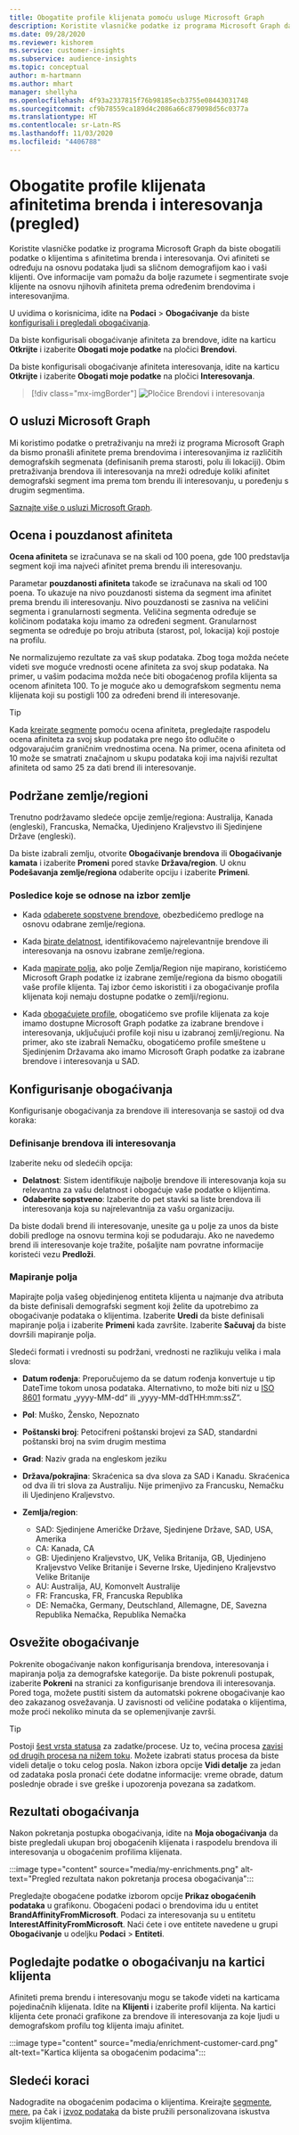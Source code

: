 ```yaml
---
title: Obogatite profile klijenata pomoću usluge Microsoft Graph
description: Koristite vlasničke podatke iz programa Microsoft Graph da biste obogatili podatke o klijentima s afinitetima brenda i interesovanja.
ms.date: 09/28/2020
ms.reviewer: kishorem
ms.service: customer-insights
ms.subservice: audience-insights
ms.topic: conceptual
author: m-hartmann
ms.author: mhart
manager: shellyha
ms.openlocfilehash: 4f93a2337815f76b98185ecb3755e08443031748
ms.sourcegitcommit: cf9b78559ca189d4c2086a66c879098d56c0377a
ms.translationtype: HT
ms.contentlocale: sr-Latn-RS
ms.lasthandoff: 11/03/2020
ms.locfileid: "4406788"
---
```

# <a name="enrich-customer-profiles-with-brand-and-interest-affinities-preview"></a>Obogatite profile klijenata afinitetima brenda i interesovanja (pregled)

Koristite vlasničke podatke iz programa Microsoft Graph da biste obogatili podatke o klijentima s afinitetima brenda i interesovanja. Ovi afiniteti se određuju na osnovu podataka ljudi sa sličnom demografijom kao i vaši klijenti. Ove informacije vam pomažu da bolje razumete i segmentirate svoje klijente na osnovu njihovih afiniteta prema određenim brendovima i interesovanjima.

U uvidima o korisnicima, idite na **Podaci** > **Obogaćivanje** da biste [konfigurisali i pregledali obogaćivanja](enrichment-hub.md).

Da biste konfigurisali obogaćivanje afiniteta za brendove, idite na karticu **Otkrijte** i izaberite **Obogati moje podatke** na pločici **Brendovi**.

Da biste konfigurisali obogaćivanje afiniteta interesovanja, idite na karticu **Otkrijte** i izaberite **Obogati moje podatke** na pločici **Interesovanja**.

   > [!div class="mx-imgBorder"]
   > ![Pločice Brendovi i interesovanja](media/BrandsInterest-tile-Hub.png "Pločice Brendovi i interesovanja")

## <a name="about-microsoft-graph"></a>O usluzi Microsoft Graph

Mi koristimo podatke o pretraživanju na mreži iz programa Microsoft Graph da bismo pronašli afinitete prema brendovima i interesovanjima iz različitih demografskih segmenata (definisanih prema starosti, polu ili lokaciji). Obim pretraživanja brendova ili interesovanja na mreži određuje koliki afinitet demografski segment ima prema tom brendu ili interesovanju, u poređenju s drugim segmentima.

[Saznajte više o usluzi Microsoft Graph](https://docs.microsoft.com/graph/overview).

## <a name="affinity-score-and-confidence"></a>Ocena i pouzdanost afiniteta

**Ocena afiniteta** se izračunava se na skali od 100 poena, gde 100 predstavlja segment koji ima najveći afinitet prema brendu ili interesovanju.

Parametar **pouzdanosti afiniteta** takođe se izračunava na skali od 100 poena. To ukazuje na nivo pouzdanosti sistema da segment ima afinitet prema brendu ili interesovanju. Nivo pouzdanosti se zasniva na veličini segmenta i granularnosti segmenta. Veličina segmenta određuje se količinom podataka koju imamo za određeni segment. Granularnost segmenta se određuje po broju atributa (starost, pol, lokacija) koji postoje na profilu.

Ne normalizujemo rezultate za vaš skup podataka. Zbog toga možda nećete videti sve moguće vrednosti ocene afiniteta za svoj skup podataka. Na primer, u vašim podacima možda neće biti obogaćenog profila klijenta sa ocenom afiniteta 100. To je moguće ako u demografskom segmentu nema klijenata koji su postigli 100 za određeni brend ili interesovanje.

> [!TIP]
> Kada [kreirate segmente](segments.md) pomoću ocena afiniteta, pregledajte raspodelu ocena afiniteta za svoj skup podataka pre nego što odlučite o odgovarajućim graničnim vrednostima ocena. Na primer, ocena afiniteta od 10 može se smatrati značajnom u skupu podataka koji ima najviši rezultat afiniteta od samo 25 za dati brend ili interesovanje.

## <a name="supported-countriesregions"></a>Podržane zemlje/regioni

Trenutno podržavamo sledeće opcije zemlje/regiona: Australija, Kanada (engleski), Francuska, Nemačka, Ujedinjeno Kraljevstvo ili Sjedinjene Države (engleski).

Da biste izabrali zemlju, otvorite **Obogaćivanje brendova** ili **Obogaćivanje kamata** i izaberite **Promeni** pored stavke **Država/region**. U oknu **Podešavanja zemlje/regiona** odaberite opciju i izaberite **Primeni**.

### <a name="implications-related-to-country-selection"></a>Posledice koje se odnose na izbor zemlje

- Kada [odaberete sopstvene brendove](#define-your-brands-or-interests), obezbedićemo predloge na osnovu odabrane zemlje/regiona.

- Kada [birate delatnost](#define-your-brands-or-interests), identifikovaćemo najrelevantnije brendove ili interesovanja na osnovu izabrane zemlje/regiona.

- Kada [mapirate polja](#map-your-fields), ako polje Zemlja/Region nije mapirano, koristićemo Microsoft Graph podatke iz izabrane zemlje/regiona da bismo obogatili vaše profile klijenta. Taj izbor ćemo iskoristiti i za obogaćivanje profila klijenata koji nemaju dostupne podatke o zemlji/regionu.

- Kada [obogaćujete profile](#refresh-enrichment), obogatićemo sve profile klijenata za koje imamo dostupne Microsoft Graph podatke za izabrane brendove i interesovanja, uključujući profile koji nisu u izabranoj zemlji/regionu. Na primer, ako ste izabrali Nemačku, obogatićemo profile smeštene u Sjedinjenim Državama ako imamo Microsoft Graph podatke za izabrane brendove i interesovanja u SAD.

## <a name="configure-enrichment"></a>Konfigurisanje obogaćivanja

Konfigurisanje obogaćivanja za brendove ili interesovanja se sastoji od dva koraka:

### <a name="define-your-brands-or-interests"></a>Definisanje brendova ili interesovanja

Izaberite neku od sledećih opcija:

- **Delatnost**: Sistem identifikuje najbolje brendove ili interesovanja koja su relevantna za vašu delatnost i obogaćuje vaše podatke o klijentima.
- **Odaberite sopstveno**: Izaberite do pet stavki sa liste brendova ili interesovanja koja su najrelevantnija za vašu organizaciju.

Da biste dodali brend ili interesovanje, unesite ga u polje za unos da biste dobili predloge na osnovu termina koji se podudaraju. Ako ne navedemo brend ili interesovanje koje tražite, pošaljite nam povratne informacije koristeći vezu **Predloži**.

### <a name="map-your-fields"></a>Mapiranje polja

Mapirajte polja vašeg objedinjenog entiteta klijenta u najmanje dva atributa da biste definisali demografski segment koji želite da upotrebimo za obogaćivanje podataka o klijentima. Izaberite **Uredi** da biste definisali mapiranje polja i izaberite **Primeni** kada završite. Izaberite **Sačuvaj** da biste dovršili mapiranje polja.

Sledeći formati i vrednosti su podržani, vrednosti ne razlikuju velika i mala slova:

- **Datum rođenja**: Preporučujemo da se datum rođenja konvertuje u tip DateTime tokom unosa podataka. Alternativno, to može biti niz u [ISO 8601](https://www.iso.org/iso-8601-date-and-time-format.html) formatu „yyyy-MM-dd“ ili „yyyy-MM-ddTHH:mm:ssZ“.
- **Pol**: Muško, Žensko, Nepoznato
- **Poštanski broj**: Petocifreni poštanski brojevi za SAD, standardni poštanski broj na svim drugim mestima
- **Grad**: Naziv grada na engleskom jeziku
- **Država/pokrajina**: Skraćenica sa dva slova za SAD i Kanadu. Skraćenica od dva ili tri slova za Australiju. Nije primenjivo za Francusku, Nemačku ili Ujedinjeno Kraljevstvo.
- **Zemlja/region**:

  - SAD: Sjedinjene Američke Države, Sjedinjene Države, SAD, USA, Amerika
  - CA: Kanada, CA
  - GB: Ujedinjeno Kraljevstvo, UK, Velika Britanija, GB, Ujedinjeno Kraljevstvo Velike Britanije i Severne Irske, Ujedinjeno Kraljevstvo Velike Britanije
  - AU: Australija, AU, Komonvelt Australije
  - FR: Francuska, FR, Francuska Republika
  - DE: Nemačka, Germany, Deutschland, Allemagne, DE, Savezna Republika Nemačka, Republika Nemačka

## <a name="refresh-enrichment"></a>Osvežite obogaćivanje

Pokrenite obogaćivanje nakon konfigurisanja brendova, interesovanja i mapiranja polja za demografske kategorije. Da biste pokrenuli postupak, izaberite **Pokreni** na stranici za konfigurisanje brendova ili interesovanja. Pored toga, možete pustiti sistem da automatski pokrene obogaćivanje kao deo zakazanog osvežavanja.
U zavisnosti od veličine podataka o klijentima, može proći nekoliko minuta da se oplemenjivanje završi.

> [!TIP]
> Postoji [šest vrsta statusa](system.md#status-types) za zadatke/procese. Uz to, većina procesa [zavisi od drugih procesa na nižem toku](system.md#refresh-policies). Možete izabrati status procesa da biste videli detalje o toku celog posla. Nakon izbora opcije **Vidi detalje** za jedan od zadataka posla pronaći ćete dodatne informacije: vreme obrade, datum poslednje obrade i sve greške i upozorenja povezana sa zadatkom.

## <a name="enrichment-results"></a>Rezultati obogaćivanja

Nakon pokretanja postupka obogaćivanja, idite na **Moja obogaćivanja** da biste pregledali ukupan broj obogaćenih klijenata i raspodelu brendova ili interesovanja u obogaćenim profilima klijenata.

:::image type="content" source="media/my-enrichments.png" alt-text="Pregled rezultata nakon pokretanja procesa obogaćivanja":::

Pregledajte obogaćene podatke izborom opcije **Prikaz obogaćenih podataka** u grafikonu. Obogaćeni podaci o brendovima idu u entitet **BrandAffinityFromMicrosoft**. Podaci za interesovanja su u entitetu **InterestAffinityFromMicrosoft**. Naći ćete i ove entitete navedene u grupi **Obogaćivanje** u odeljku **Podaci** > **Entiteti**.

## <a name="see-enrichment-data-on-the-customer-card"></a>Pogledajte podatke o obogaćivanju na kartici klijenta

Afiniteti prema brendu i interesovanju mogu se takođe videti na karticama pojedinačnih klijenata. Idite na **Klijenti** i izaberite profil klijenta. Na kartici klijenta ćete pronaći grafikone za brendove ili interesovanja za koje ljudi u demografskom profilu tog klijenta imaju afinitet.

:::image type="content" source="media/enrichment-customer-card.png" alt-text="Kartica klijenta sa obogaćenim podacima":::

## <a name="next-steps"></a>Sledeći koraci

Nadogradite na obogaćenim podacima o klijentima. Kreirajte [segmente](segments.md), [mere](measures.md), pa čak i [izvoz podataka](export-destinations.md) da biste pružili personalizovana iskustva svojim klijentima.
